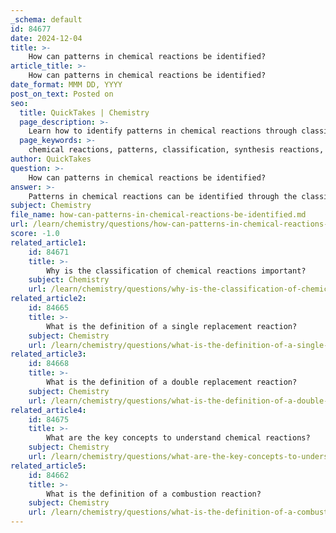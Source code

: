```yaml
---
_schema: default
id: 84677
date: 2024-12-04
title: >-
    How can patterns in chemical reactions be identified?
article_title: >-
    How can patterns in chemical reactions be identified?
date_format: MMM DD, YYYY
post_on_text: Posted on
seo:
  title: QuickTakes | Chemistry
  page_description: >-
    Learn how to identify patterns in chemical reactions through classification into reaction types and recognizing trends in chemical reactivity for better predictions and understanding of chemical processes.
  page_keywords: >-
    chemical reactions, patterns, classification, synthesis reactions, decomposition reactions, combustion reactions, single replacement reactions, double replacement reactions, trends in reactivity, predicting products, reaction mechanisms
author: QuickTakes
question: >-
    How can patterns in chemical reactions be identified?
answer: >-
    Patterns in chemical reactions can be identified through the classification of reactions into specific categories and by recognizing trends in chemical reactivity. Here are some key points on how these patterns can be identified:\n\n1. **Classification of Reactions**: Chemical reactions can be broadly grouped into several categories, including:\n   - **Synthesis (Combination) Reactions**: Two or more reactants combine to form a single product. For example, the reaction of iron and sulfur to form iron(II) sulfide: \n     $$ \n     8 \text{Fe} + \text{S}_8 \rightarrow 8 \text{FeS} \n     $$\n   - **Decomposition Reactions**: A single compound breaks down into two or more simpler products. An example is the electrolysis of water:\n     $$ \n     2 \text{H}_2\text{O} \rightarrow 2 \text{H}_2 + \text{O}_2 \n     $$\n   - **Combustion Reactions**: These involve a fuel reacting with oxygen to produce oxides, typically releasing energy. For instance:\n     $$ \n     \text{C}_3\text{H}_8 + 5 \text{O}_2 \rightarrow 3 \text{CO}_2 + 4 \text{H}_2\text{O} \n     $$\n   - **Single Replacement Reactions**: One element replaces another in a compound. For example:\n     $$ \n     \text{Zn} + \text{CuSO}_4 \rightarrow \text{ZnSO}_4 + \text{Cu} \n     $$\n   - **Double Replacement Reactions**: The ions of two compounds exchange places in an aqueous solution. An example is:\n     $$ \n     \text{NaCl} + \text{AgNO}_3 \rightarrow \text{NaNO}_3 + \text{AgCl} \n     $$\n\n2. **Recognizing Trends**: By studying the outermost electron states of atoms and trends in the periodic table, chemists can predict the outcomes of reactions. For instance, elements in the same group often exhibit similar reactivity patterns due to their similar electron configurations.\n\n3. **Predicting Products**: Understanding the general patterns of chemical reactivity allows chemists to predict the products formed from a given set of reactants. For example, knowing that metals tend to displace less reactive metals in single replacement reactions can help in predicting the outcome of such reactions.\n\n4. **Utilizing Reaction Patterns**: By identifying common patterns, such as the formation of precipitates in double replacement reactions or the release of energy in combustion reactions, chemists can make informed predictions about the behavior of substances during reactions.\n\nIn summary, identifying patterns in chemical reactions involves classifying reactions into types, recognizing trends in reactivity, and using this knowledge to predict the outcomes of reactions. This systematic approach is essential for understanding and manipulating chemical processes in various applications.
subject: Chemistry
file_name: how-can-patterns-in-chemical-reactions-be-identified.md
url: /learn/chemistry/questions/how-can-patterns-in-chemical-reactions-be-identified
score: -1.0
related_article1:
    id: 84671
    title: >-
        Why is the classification of chemical reactions important?
    subject: Chemistry
    url: /learn/chemistry/questions/why-is-the-classification-of-chemical-reactions-important
related_article2:
    id: 84665
    title: >-
        What is the definition of a single replacement reaction?
    subject: Chemistry
    url: /learn/chemistry/questions/what-is-the-definition-of-a-single-replacement-reaction
related_article3:
    id: 84668
    title: >-
        What is the definition of a double replacement reaction?
    subject: Chemistry
    url: /learn/chemistry/questions/what-is-the-definition-of-a-double-replacement-reaction
related_article4:
    id: 84675
    title: >-
        What are the key concepts to understand chemical reactions?
    subject: Chemistry
    url: /learn/chemistry/questions/what-are-the-key-concepts-to-understand-chemical-reactions
related_article5:
    id: 84662
    title: >-
        What is the definition of a combustion reaction?
    subject: Chemistry
    url: /learn/chemistry/questions/what-is-the-definition-of-a-combustion-reaction
---
```


&nbsp;